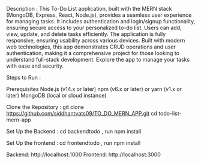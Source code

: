 Description :
This To-Do List application, built with the MERN stack (MongoDB, Express, React, Node.js), provides a seamless user experience for managing tasks. It includes authentication and login/signup functionality, ensuring secure access to your personalized to-do list. Users can add, view, update, and delete tasks efficiently. The application is fully responsive, ensuring usability across various devices. Built with modern web technologies, this app demonstrates CRUD operations and user authentication, making it a comprehensive project for those looking to understand full-stack development. Explore the app to manage your tasks with ease and security.

Steps to Run : 

Prerequisites
Node.js (v14.x or later)
npm (v6.x or later) or yarn (v1.x or later)
MongoDB (local or cloud instance)

Clone the Repository : git clone https://github.com/siddhantvats09/TO_DO_MERN_APP.git
cd todo-list-mern-app

Set Up the Backend : cd backendtodo , run npm install

Set Up the frontend : cd frontendtodo , run npm install

Backend: http://localhost:1000
Frontend: http://localhost:3000
